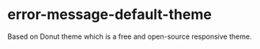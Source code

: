 # error-message-default-theme
Based on Donut theme which is a free and open-source responsive theme.

